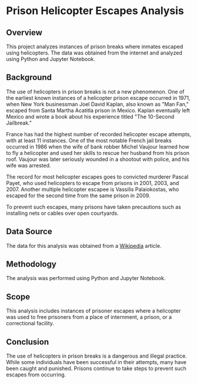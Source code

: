 # Prison Helicopter Escapes Analysis
## Overview
This project analyzes instances of prison breaks where inmates escaped using helicopters. The data was obtained from the internet and analyzed using Python and Jupyter Notebook.

## Background
The use of helicopters in prison breaks is not a new phenomenon. One of the earliest known instances of a helicopter prison escape occurred in 1971, when New York businessman Joel David Kaplan, also known as "Man Fan," escaped from Santa Martha Acatitla prison in Mexico. Kaplan eventually left Mexico and wrote a book about his experience titled "The 10-Second Jailbreak."

France has had the highest number of recorded helicopter escape attempts, with at least 11 instances. One of the most notable French jail breaks occurred in 1986 when the wife of bank robber Michel Vaujour learned how to fly a helicopter and used her skills to rescue her husband from his prison roof. Vaujour was later seriously wounded in a shootout with police, and his wife was arrested.

The record for most helicopter escapes goes to convicted murderer Pascal Payet, who used helicopters to escape from prisons in 2001, 2003, and 2007. Another multiple helicopter escapee is Vassilis Palaiokostas, who escaped for the second time from the same prison in 2009.

To prevent such escapes, many prisons have taken precautions such as installing nets or cables over open courtyards.

## Data Source
The data for this analysis was obtained from a [Wikipedia](https://en.wikipedia.org/wiki/List_of_helicopter_prison_escapes) article.

## Methodology
The analysis was performed using Python and Jupyter Notebook.

## Scope
This analysis includes instances of prisoner escapes where a helicopter was used to free prisoners from a place of internment, a prison, or a correctional facility.

## Conclusion
The use of helicopters in prison breaks is a dangerous and illegal practice. While some individuals have been successful in their attempts, many have been caught and punished. Prisons continue to take steps to prevent such escapes from occurring. 
